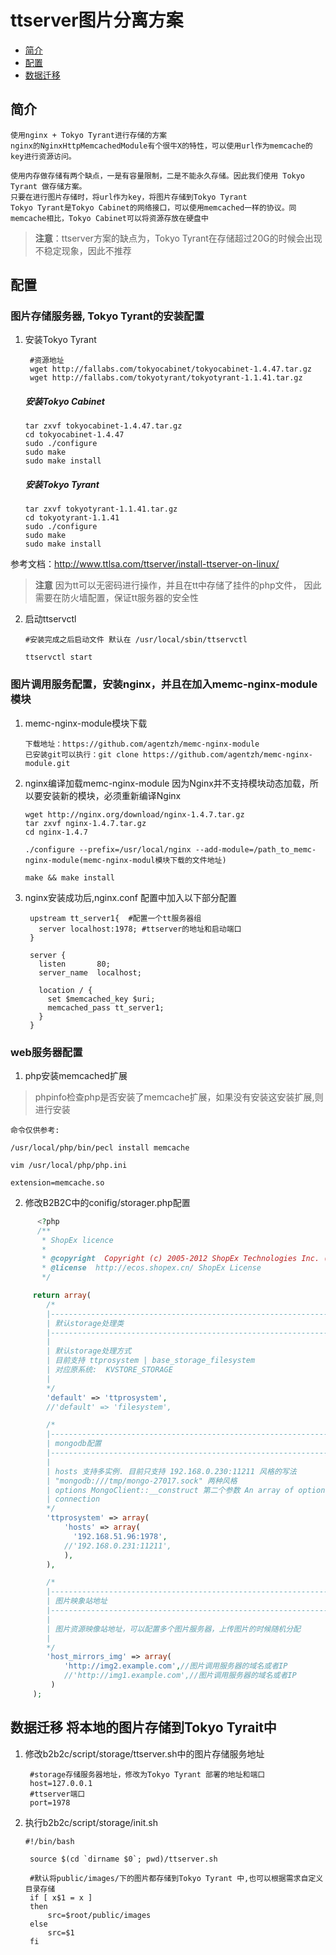 # ttserver图片分离方案

- [简介](#introduction)
- [配置](#install)
- [数据迁移](#move)

<a name="introduction"></a>

## 简介

    使用nginx + Tokyo Tyrant进行存储的方案
    nginx的NginxHttpMemcachedModule有个很牛X的特性，可以使用url作为memcache的key进行资源访问。

    使用内存做存储有两个缺点，一是有容量限制，二是不能永久存储。因此我们使用 Tokyo Tyrant 做存储方案。
    只要在进行图片存储时，将url作为key，将图片存储到Tokyo Tyrant
    Tokyo Tyrant是Tokyo Cabinet的网络接口，可以使用memcached一样的协议。同memcache相比，Tokyo Cabinet可以将资源存放在硬盘中

>**注意**：ttserver方案的缺点为，Tokyo Tyrant在存储超过20G的时候会出现不稳定现象，因此不推荐

<a name="install"></a>

## 配置

### 图片存储服务器, Tokyo Tyrant的安装配置

1. 安装Tokyo Tyrant
   ```shell
    #资源地址
    wget http://fallabs.com/tokyocabinet/tokyocabinet-1.4.47.tar.gz
    wget http://fallabs.com/tokyotyrant/tokyotyrant-1.1.41.tar.gz
   ```

    ##### 安装Tokyo Cabinet
    ```shell
    tar zxvf tokyocabinet-1.4.47.tar.gz
    cd tokyocabinet-1.4.47
    sudo ./configure
    sudo make
    sudo make install
    ```
    ##### 安装Tokyo Tyrant
    ```shell
    tar zxvf tokyotyrant-1.1.41.tar.gz
    cd tokyotyrant-1.1.41
    sudo ./configure
    sudo make
    sudo make install
    ```
  参考文档：http://www.ttlsa.com/ttserver/install-ttserver-on-linux/

  >**注意**
  因为tt可以无密码进行操作，并且在tt中存储了挂件的php文件，
  因此需要在防火墙配置，保证tt服务器的安全性

2. 启动ttservctl

	```shell
	#安装完成之后启动文件 默认在 /usr/local/sbin/ttservctl

	ttservctl start
	```

### 图片调用服务配置，安装nginx，并且在加入memc-nginx-module模块

1. memc-nginx-module模块下载
   ```
   下载地址：https://github.com/agentzh/memc-nginx-module
   已安装git可以执行：git clone https://github.com/agentzh/memc-nginx-module.git
   ```

2. nginx编译加载memc-nginx-module
   因为Nginx并不支持模块动态加载，所以要安装新的模块，必须重新编译Nginx

   ```shell
   wget http://nginx.org/download/nginx-1.4.7.tar.gz
   tar zxvf nginx-1.4.7.tar.gz
   cd nginx-1.4.7

   ./configure --prefix=/usr/local/nginx --add-module=/path_to_memc-nginx-module(memc-nginx-modul模块下载的文件地址)

   make && make install
   ```

3. nginx安装成功后,nginx.conf 配置中加入以下部分配置
   ```
    upstream tt_server1{  #配置一个tt服务器组
      server localhost:1978; #ttserver的地址和启动端口
    }

    server {
      listen       80;
      server_name  localhost;

      location / {
        set $memcached_key $uri;
        memcached_pass tt_server1;
      }
    }
   ```

### web服务器配置

1. php安装memcached扩展
  >phpinfo检查php是否安装了memcache扩展，如果没有安装这安装扩展,则进行安装

  ```
  命令仅供参考:

  /usr/local/php/bin/pecl install memcache

  vim /usr/local/php/php.ini

  extension=memcache.so
  ```
2. 修改B2B2C中的conifig/storager.php配置
```php
      <?php
      /**
       * ShopEx licence
       *
       * @copyright  Copyright (c) 2005-2012 ShopEx Technologies Inc. (http://www.shopex.cn)
       * @license  http://ecos.shopex.cn/ ShopEx License
       */

     return array(
        /*
        |--------------------------------------------------------------------------
        | 默认storage处理类
        |--------------------------------------------------------------------------
        |
        | 默认storage处理方式
        | 目前支持 ttprosystem | base_storage_filesystem
        | 对应原系统:  KVSTORE_STORAGE
        |
        */
        'default' => 'ttprosystem',
        //'default' => 'filesystem',

        /*
        |--------------------------------------------------------------------------
        | mongodb配置
        |--------------------------------------------------------------------------
        |
        | hosts 支持多实例. 目前只支持 192.168.0.230:11211 风格的写法
        | "mongodb:///tmp/mongo-27017.sock" 两种风格
        | options MongoClient::__construct 第二个参数 An array of options for the
        | connection
        */
        'ttprosystem' => array(
            'hosts' => array(
              '192.168.51.96:1978',
            //'192.168.0.231:11211',
            ),
        ),

        /*
        |--------------------------------------------------------------------------
        | 图片映象站地址
        |--------------------------------------------------------------------------
        |
        | 图片资源映像站地址，可以配置多个图片服务器，上传图片的时候随机分配
        |
        */
        'host_mirrors_img' => array(
            'http://img2.example.com',//图片调用服务器的域名或者IP
            //'http://img1.example.com',//图片调用服务器的域名或者IP
         )
     );
  ```

<a name="move"></a>
## 数据迁移 将本地的图片存储到Tokyo Tyrait中

1. 修改b2b2c/script/storage/ttserver.sh中的图片存储服务地址
   ```shell
    #storage存储服务器地址，修改为Tokyo Tyrant 部署的地址和端口
    host=127.0.0.1
    #ttserver端口
    port=1978
   ```

2. 执行b2b2c/script/storage/init.sh
   ```shell
   #!/bin/bash

    source $(cd `dirname $0`; pwd)/ttserver.sh

    #默认将public/images/下的图片都存储到Tokyo Tyrant 中,也可以根据需求自定义目录存储
    if [ x$1 = x ]
    then
        src=$root/public/images
    else
        src=$1
    fi

   ```
